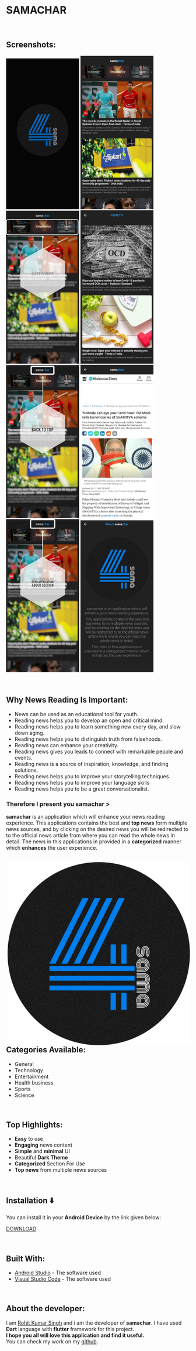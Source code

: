 # SAMACHAR

<br>

## Screenshots:

<p float="left">
  <img src="https://raw.githubusercontent.com/rohitsinghkcodes/RESOURCES/master/samachar/samachar%20images/img1.jpg" width="200" />
  <img src="https://raw.githubusercontent.com/rohitsinghkcodes/RESOURCES/master/samachar/samachar%20images/img2.jpg" width="200" /> 
  <img src="https://raw.githubusercontent.com/rohitsinghkcodes/RESOURCES/master/samachar/samachar%20images/img3.jpg" width="200" />
  <img src="https://raw.githubusercontent.com/rohitsinghkcodes/RESOURCES/master/samachar/samachar%20images/img4.jpg" width="200" />
  <img src="https://raw.githubusercontent.com/rohitsinghkcodes/RESOURCES/master/samachar/samachar%20images/img5.jpg" width="200" />
  <img src="https://raw.githubusercontent.com/rohitsinghkcodes/RESOURCES/master/samachar/samachar%20images/img6.jpg" width="200" /> 
  <img src="https://raw.githubusercontent.com/rohitsinghkcodes/RESOURCES/master/samachar/samachar%20images/img7.jpg" width="200" />
  <img src="https://raw.githubusercontent.com/rohitsinghkcodes/RESOURCES/master/samachar/samachar%20images/img8.jpg" width="200" />
</p>

<br>

## Why News Reading Is Important:

* News can be used as an educational tool for youth.
* Reading news helps you to develop an open and critical mind.
* Reading news helps you to learn something new every day, and slow down aging.
* Reading news helps you to distinguish truth from falsehoods.
* Reading news can enhance your creativity.
* Reading news gives you leads to connect with remarkable people and events.
* Reading news is a source of inspiration, knowledge, and finding solutions.
* Reading news helps you to improve your storytelling techniques.
* Reading news helps you to improve your language skills
* Reading news helps you to be a great conversationalist.

 ### Therefore I present you samachar >
 
 **samachar** is an application which will enhance your news reading experience.
This applications contains the best and **top news** form multiple news sources, and by clicking on the desired news you will be redirected to to the official news article from where you can read the whole news in detail.
The news in this applications in provided in a **categorized** manner which **enhances** the user experience.

<br>
 <img align="right" alt="samachar logo" src="https://github.com/rohitsinghkcodes/RESOURCES/blob/master/samachar/samachar_logo_4mb.png" width="500" height="500"/>

 
## Categories Available:

* General
* Technology
* Entertainment
* Health business
* Sports
* Science

<br>

## Top Highlights:

* **Easy** to use
* **Engaging** news content
* **Simple** and **minimal** UI
* Beautiful **Dark Theme**
* **Categorized** Section For Use
* **Top news** from multiple news sources

<br>

## Installation :arrow_down:
You can install it in your **Android Device**  by the link given below: 

[DOWNLOAD](https://github.com/rohitsinghkcodes/RESOURCES/raw/master/samachar/apk/samachar_1.2.0.apk)

<br>

## Built With:

* [Android Studio](https://developer.android.com/studio) - The software used
* [Visual Studio Code](https://code.visualstudio.com/) - The software used

<br>

## About the developer:

I am [Rohit Kumar Singh](https://rohitsinghkcodes.github.io/portfolio/) and i am the developer of **samachar**.
I have used **Dart** language with **flutter** framework for this project.  
**I hope you all will love this application and find it useful.**  
You can check my work on my [github](https://github.com/rohitsinghkcodes).
